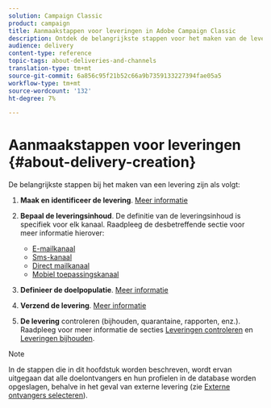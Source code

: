 ```yaml
---
solution: Campaign Classic
product: campaign
title: Aanmaakstappen voor leveringen in Adobe Campaign Classic
description: Ontdek de belangrijkste stappen voor het maken van de levering in Adobe Campaign Classic.
audience: delivery
content-type: reference
topic-tags: about-deliveries-and-channels
translation-type: tm+mt
source-git-commit: 6a856c95f21b52c66a9b7359133227394fae05a5
workflow-type: tm+mt
source-wordcount: '132'
ht-degree: 7%

---
```



# Aanmaakstappen voor leveringen {#about-delivery-creation}

De belangrijkste stappen bij het maken van een levering zijn als volgt:

1. **Maak en identificeer de levering**. [Meer informatie](../../delivery/using/steps-create-and-identify-the-delivery.md)

1. **Bepaal de leveringsinhoud**. De definitie van de leveringsinhoud is specifiek voor elk kanaal. Raadpleeg de desbetreffende sectie voor meer informatie hierover:

   * [E-mailkanaal](../../delivery/using/defining-the-email-content.md)
   * [Sms-kanaal](../../delivery/using/sms-create.md#defining-the-sms-content)
   * [Direct mailkanaal](../../delivery/using/defining-the-direct-mail-content.md)
   * [Mobiel toepassingskanaal](../../delivery/using/about-mobile-app-channel.md)

1. **Definieer de doelpopulatie**. [Meer informatie](../../delivery/using/steps-defining-the-target-population.md)

1. **Verzend de levering**. [Meer informatie](../../delivery/using/steps-sending-the-delivery.md)

1. **De levering**  controleren (bijhouden, quarantaine, rapporten, enz.). Raadpleeg voor meer informatie de secties [Leveringen controleren](../../delivery/using/about-delivery-monitoring.md) en [Leveringen bijhouden](../../delivery/using/about-message-tracking.md).

>[!NOTE]
>
>In de stappen die in dit hoofdstuk worden beschreven, wordt ervan uitgegaan dat alle doelontvangers en hun profielen in de database worden opgeslagen, behalve in het geval van externe levering (zie [Externe ontvangers selecteren](../../delivery/using/steps-defining-the-target-population.md#selecting-external-recipients)).
